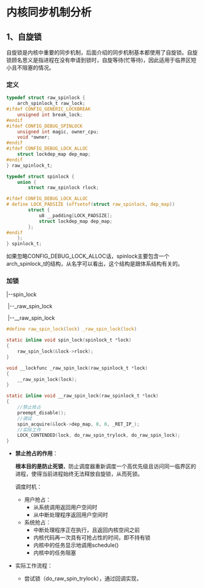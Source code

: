 # 内核同步机制分析

## 1、自旋锁

自旋锁是内核中重要的同步机制，后面介绍的同步机制基本都使用了自旋锁。自旋锁顾名思义是指进程在没有申请到锁时，自旋等待(忙等待)，因此适用于临界区短小且不阻塞的情况。

### 定义

~~~c
typedef struct raw_spinlock {
    arch_spinlock_t raw_lock;
#ifdef CONFIG_GENERIC_LOCKBREAK
    unsigned int break_lock;
#endif
#ifdef CONFIG_DEBUG_SPINLOCK
    unsigned int magic, owner_cpu;
    void *owner;
#endif
#ifdef CONFIG_DEBUG_LOCK_ALLOC
    struct lockdep_map dep_map;
#endif
} raw_spinlock_t;

typedef struct spinlock {
    union {
        struct raw_spinlock rlock;

#ifdef CONFIG_DEBUG_LOCK_ALLOC
# define LOCK_PADSIZE (offsetof(struct raw_spinlock, dep_map))
        struct {
            u8 __padding[LOCK_PADSIZE];
            struct lockdep_map dep_map;
        };
#endif
    };
} spinlock_t;
~~~

如果忽略CONFIG_DEBUG_LOCK_ALLOC话，spinlock主要包含一个arch_spinlock_t的结构，从名字可以看出，这个结构是跟体系结构有关的。

### 加锁

|--spin_lock

​     |--_raw_spin_lock

​          |--__raw_spin_lock

~~~c
#define raw_spin_lock(lock) _raw_spin_lock(lock)

static inline void spin_lock(spinlock_t *lock)
{
    raw_spin_lock(&lock->rlock);
}

void __lockfunc _raw_spin_lock(raw_spinlock_t *lock)
{
	__raw_spin_lock(lock);
}

static inline void __raw_spin_lock(raw_spinlock_t *lock)
{
    //禁止抢占
	preempt_disable();
    //调试
	spin_acquire(&lock->dep_map, 0, 0, _RET_IP_);
    //实际工作
	LOCK_CONTENDED(lock, do_raw_spin_trylock, do_raw_spin_lock);
}
~~~

- **禁止抢占的作用**：

  **根本目的是防止死锁**，防止调度器重新调度一个高优先级且访问同一临界区的进程，使得当前进程始终无法释放自旋锁，从而死锁。

  调度时机：

  - 用户抢占：
    - 从系统调用返回用户空间时
    - 从中断处理程序返回用户空间时
  - 系统抢占：
    - 中断处理程序正在执行，且返回内核空间之前
    - 内核代码再一次具有可抢占性的时间，即不持有锁
    - 内核中的任务显示地调用schedule()
    - 内核中的任务阻塞

- 实际工作流程：

  - 尝试锁（do_raw_spin_trylock），通过回调实现，